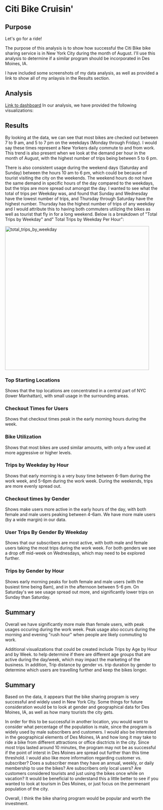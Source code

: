 # Citi Bike Cruisin'

## Purpose
Let's go for a ride!

The purpose of this analysis is to show how successful the Citi Bike bike sharing service is in New York City during the month of August. I'll use this analysis to determine if a similar program should be incorporated in Des Moines, IA.

I have included some screenshots of my data analysis, as well as provided a link to show all of my anlaysis in the Results section.

## Analysis
[Link to dashboard](https://public.tableau.com/app/profile/brian.gerrard/viz/CitiBikeCruisin_16239726421490/Story1) In our analysis, we have provided the following visualizations:

## Results 
By looking at the data, we can see that most bikes are checked out between 7 to 9 am, and 5 to 7 pm on the weekdays (Monday through Friday). I would say these times represent a New Yorkers daily commute to and from work. This trend is also present when we look at the demand per hour in the month of August, with the highest number of trips being between 5 to 6 pm.

There is also consistent usage during the weekend days (Saturday and Sunday) between the hours 10 am to 6 pm, which could be because of tourist visiting the city on the weekends. The weekend hours do not have the same demand in specific hours of the day compared to the weekdays, but the trips are more spread out amongst the day. I wanted to see what the total of trips per Weekday was, and found that Sunday and Wednesday have the lowest number of trips, and Thursday through Saturday have the highest number. Thursday has the highest number of trips of any weekday and I would attribute this to having both commuters utilizing the bikes as well as tourist that fly in for a long weekend. Below is a breakdown of "Total Trips by Weekday" and" Total Trips by Weekday Per Hour":

<img width="473" alt="total_trips_by_weekday" src="https://user-images.githubusercontent.com/75700317/122683931-62726900-d1d0-11eb-8782-016c252c2085.png">






### Top Starting Locations
Shows that the top locations are concentrated in a central part of NYC (lower Manhattan), with small usage in the surrounding areas.
### Checkout Times for Users
Shows that checkout times peak in the early morning hours during the week.
### Bike Utilization
Shows that most bikes are used similar amounts, with only a few used at more aggressive or higher levels.
### Trips by Weekday by Hour
Shows that early morning is a very busy time between 6-9am during the work week, and 5-6pm during the work week. During the weekends, trips are more evenly spread out.
### Checkout times by Gender
Shows make users more active in the early hours of the day, with both female and male users peaking between 4-6am. We have more male users (by a wide margin) in our data.
### User Trips By Gender By Weekday
Shows that our subscribers are most active, with both male and female users taking the most trips during the work week. For both genders we see a drop off mid-week on Wednesdays, which may need to be explored further.
### Trips by Gender by Hour
Shows early morning peaks for both female and male users (with the busiest time being 8am), and in the afternoon between 5-6 pm. On Saturday's we see usage spread out more, and significantly lower trips on Sunday than Saturday.

## Summary
Overall we have significantly more male than female users, with peak usages occuring during the work week. Peak usage also occurs during the morning and evening "rush hour" when people are likely commuting to work.

Additional visualizations that could be created include Trips by Age by Hour and by Week. to help determine if there are different age groups that are active during the day/week, which may impact the marketing of the business. In addition, Trip distance by gender vs. trip duration by gender to determine which users are travelling further and keep the bikes longer.

## Summary
Based on the data, it appears that the bike sharing program is very successful and widely used in New York City. Some things for future consideration would be to look at gender and geographical data for Des Moines, IA, as well as how many tourists the city gets.

In order for this to be successful in another location, you would want to consider what percentage of the population is male, since the program is widely used by male subscribers and customers. I would also be interested in the geographical elements of Des Moines, IA and how long it may take to ride a bike from different attractions or office disctricts in the city. Since most trips lasted around 10 minutes, the program may not be as successful if the point of interst in Des Moines are spread out further than this time threshold. I would also like more information regarding customer vs. subscriber? Does a subscriber mean they have an annual, weekly, or daily membership to use the bikes? Are subscribers only local users? Are customers considered tourists and just using the bikes once while on vacation? It would be beneficial to understand this a little better to see if you wanted to look at tourism in Des Moines, or just focus on the permenant population of the city.

Overall, I think the bike sharing program would be popular and worth the investment.



